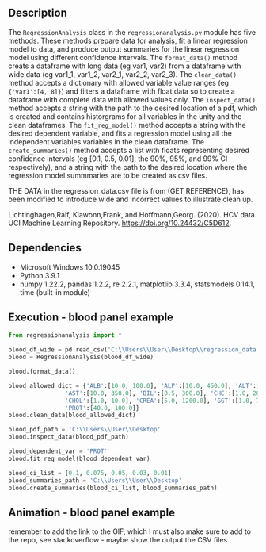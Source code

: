 ## Description 
The `RegressionAnalysis` class in the `regressionanalysis.py` module has five methods. These methods prepare data for analysis, fit a linear regression model to data, and produce output summaries for the linear regression model using different confidence intervals. The `format_data()` method creats a dataframe with long data (eg var1, var2) from a dataframe with wide data (eg var1_1, var1_2, var2_1, var2_2, var2_3). The `clean_data()` method accepts a dictionary with allowed variable value ranges (eg `{'var1':[4, 8]}`) and filters a dataframe with float data so to create a dataframe with complete data with allowed values only. The `inspect_data()` method accepts a string with the path to the desired location of a pdf, which is created and contains historgrams for all variables in the unity and the clean dataframes. The `fit_reg_model()` method accepts a string with the desired dependent variable, and fits a regression model using all the independent variables variables in the clean dataframe. The `create_summaries()` method accepts a list with floats representing desired confidence intervals (eg [0.1, 0.5, 0.01], the 90%, 95%, and 99% CI respectively), and a string with the path to the desired location where the regression model summmaries are to be created as csv files. 

THE DATA in the regression_data.csv file is from (GET REFERENCE), has been modified to introduce wide and incorrect values to illustrate clean up.

 
Lichtinghagen,Ralf, Klawonn,Frank, and Hoffmann,Georg. (2020). HCV data. UCI Machine Learning Repository. https://doi.org/10.24432/C5D612.



## Dependencies
* Microsoft Windows 10.0.19045
* Python 3.9.1
* numpy 1.22.2, pandas 1.2.2, re 2.2.1, matplotlib 3.3.4, statsmodels 0.14.1, time (built-in module) 

## Execution - blood panel example
```python
from regressionanalysis import *

blood_df_wide = pd.read_csv('C:\\Users\\User\\Desktop\\regression_data.csv')          
blood = RegressionAnalysis(blood_df_wide)  

blood.format_data()

blood_allowed_dict = {'ALB':[10.0, 100.0], 'ALP':[10.0, 450.0], 'ALT':[0.5, 350.0],
                'AST':[10.0, 350.0], 'BIL':[0.5, 300.0], 'CHE':[1.0, 20.0],
                'CHOL':[1.0, 10.0], 'CREA':[5.0, 1200.0], 'GGT':[1.0, 700.0],
                'PROT':[40.0, 100.0]}
blood.clean_data(blood_allowed_dict)

blood_pdf_path = 'C:\\Users\\User\\Desktop'                     
blood.inspect_data(blood_pdf_path)

blood_dependent_var = 'PROT'                                                   
blood.fit_reg_model(blood_dependent_var)

blood_ci_list = [0.1, 0.075, 0.05, 0.03, 0.01]                                  
blood_summaries_path = 'C:\\Users\\User\\Desktop'                                 
blood.create_summaries(blood_ci_list, blood_summaries_path)
```
 
## Animation - blood panel example
remember to add the link to the GIF, which I must also make sure to add to the repo, see stackoverflow - maybe show the output the CSV files  
